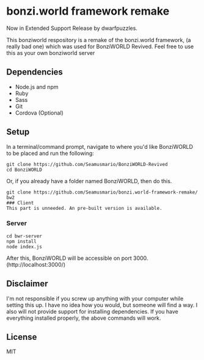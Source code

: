 # bonzi.world framework remake

Now in Extended Support Release by dwarfpuzzles.


This bonziworld respository is a remake of the bonzi.world framework, (a really bad one) which was used for BonziWORLD Revived.
Feel free to use this as your own bonziworld server

## Dependencies
- Node.js and npm
- Ruby
- Sass
- Git
- Cordova (Optional)

## Setup
In a terminal/command prompt, navigate to where you'd like BonziWORLD to be placed and run the following:
```
git clone https://github.com/Seamusmario/BonziWORLD-Revived
cd BonziWORLD
```
Or, if you already have a folder named BonziWORLD, then do this.
```
git clone https://github.com/Seamusmario/bonzi.world-framework-remake/ bw2
### Client
This part is unneeded. An pre-built version is available.
```
### Server
```
cd bwr-server
npm install
node index.js
```
After this, BonziWORLD will be accessible on port 3000. (http://localhost:3000/)

## Disclaimer
I'm not responsible if you screw up anything with your computer while setting this up. I have no idea how you would, but someone will find a way. I also will not provide support for installing dependencies. If you have everything installed properly, the above commands will work.

## License
MIT

